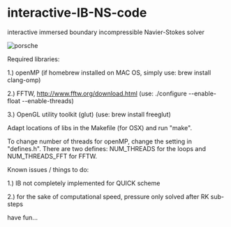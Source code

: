 # interactive-IB-NS-code
interactive immersed boundary incompressible Navier-Stokes solver 

![porsche](http://dutw1479.wbmt.tudelft.nl/~renep/images/porsche.png)

Required libraries: 

1.) openMP (if homebrew installed on MAC OS, simply use: brew install clang-omp)

2.) FFTW, http://www.fftw.org/download.html (use: ./configure --enable-float --enable-threads)

3.) OpenGL utility toolkit (glut) (use: brew install freeglut)

Adapt locations of libs in the Makefile (for OSX) and run "make".  

To change number of threads for openMP, change the setting in "defines.h". 
There are two defines: NUM_THREADS for the loops and NUM_THREADS_FFT for FFTW. 



Known issues / things to do: 

1.) IB not completely implemented for QUICK scheme

2.) for the sake of computational speed, pressure only solved after RK sub-steps



have fun...


